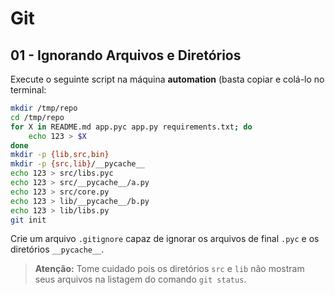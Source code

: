# Git

## 01 - Ignorando Arquivos e Diretórios

Execute o seguinte script na máquina **automation** (basta copiar e colá-lo no terminal:

```bash
mkdir /tmp/repo
cd /tmp/repo
for X in README.md app.pyc app.py requirements.txt; do
	echo 123 > $X
done
mkdir -p {lib,src,bin}
mkdir -p {src,lib}/__pycache__
echo 123 > src/libs.pyc
echo 123 > src/__pycache__/a.py
echo 123 > src/core.py
echo 123 > lib/__pycache__/b.py
echo 123 > lib/libs.py
git init
```

Crie um arquivo `.gitignore` capaz de ignorar os arquivos de final `.pyc` e os diretórios `__pycache__`.

> **Atenção:** Tome cuidado pois os diretórios `src` e `lib` não mostram seus arquivos na listagem do comando `git status`.
